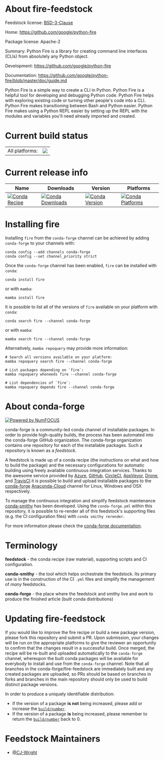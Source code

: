 About fire-feedstock
====================

Feedstock license: [BSD-3-Clause](https://github.com/conda-forge/fire-feedstock/blob/main/LICENSE.txt)

Home: https://github.com/google/python-fire

Package license: Apache-2

Summary: Python Fire is a library for creating command line interfaces (CLIs) from absolutely any Python object.

Development: https://github.com/google/python-fire

Documentation: https://github.com/google/python-fire/blob/master/doc/guide.md

Python Fire is a simple way to create a CLI in Python. Python Fire is a helpful tool for developing and debugging Python code. Python Fire helps with exploring existing code or turning other people's code into a CLI. Python Fire makes transitioning between Bash and Python easier. Python Fire makes using a Python REPL easier by setting up the REPL with the modules and variables you'll need already imported and created.


Current build status
====================


<table><tr><td>All platforms:</td>
    <td>
      <a href="https://dev.azure.com/conda-forge/feedstock-builds/_build/latest?definitionId=2909&branchName=main">
        <img src="https://dev.azure.com/conda-forge/feedstock-builds/_apis/build/status/fire-feedstock?branchName=main">
      </a>
    </td>
  </tr>
</table>

Current release info
====================

| Name | Downloads | Version | Platforms |
| --- | --- | --- | --- |
| [![Conda Recipe](https://img.shields.io/badge/recipe-fire-green.svg)](https://anaconda.org/conda-forge/fire) | [![Conda Downloads](https://img.shields.io/conda/dn/conda-forge/fire.svg)](https://anaconda.org/conda-forge/fire) | [![Conda Version](https://img.shields.io/conda/vn/conda-forge/fire.svg)](https://anaconda.org/conda-forge/fire) | [![Conda Platforms](https://img.shields.io/conda/pn/conda-forge/fire.svg)](https://anaconda.org/conda-forge/fire) |

Installing fire
===============

Installing `fire` from the `conda-forge` channel can be achieved by adding `conda-forge` to your channels with:

```
conda config --add channels conda-forge
conda config --set channel_priority strict
```

Once the `conda-forge` channel has been enabled, `fire` can be installed with `conda`:

```
conda install fire
```

or with `mamba`:

```
mamba install fire
```

It is possible to list all of the versions of `fire` available on your platform with `conda`:

```
conda search fire --channel conda-forge
```

or with `mamba`:

```
mamba search fire --channel conda-forge
```

Alternatively, `mamba repoquery` may provide more information:

```
# Search all versions available on your platform:
mamba repoquery search fire --channel conda-forge

# List packages depending on `fire`:
mamba repoquery whoneeds fire --channel conda-forge

# List dependencies of `fire`:
mamba repoquery depends fire --channel conda-forge
```


About conda-forge
=================

[![Powered by
NumFOCUS](https://img.shields.io/badge/powered%20by-NumFOCUS-orange.svg?style=flat&colorA=E1523D&colorB=007D8A)](https://numfocus.org)

conda-forge is a community-led conda channel of installable packages.
In order to provide high-quality builds, the process has been automated into the
conda-forge GitHub organization. The conda-forge organization contains one repository
for each of the installable packages. Such a repository is known as a *feedstock*.

A feedstock is made up of a conda recipe (the instructions on what and how to build
the package) and the necessary configurations for automatic building using freely
available continuous integration services. Thanks to the awesome service provided by
[Azure](https://azure.microsoft.com/en-us/services/devops/), [GitHub](https://github.com/),
[CircleCI](https://circleci.com/), [AppVeyor](https://www.appveyor.com/),
[Drone](https://cloud.drone.io/welcome), and [TravisCI](https://travis-ci.com/)
it is possible to build and upload installable packages to the
[conda-forge](https://anaconda.org/conda-forge) [Anaconda-Cloud](https://anaconda.org/)
channel for Linux, Windows and OSX respectively.

To manage the continuous integration and simplify feedstock maintenance
[conda-smithy](https://github.com/conda-forge/conda-smithy) has been developed.
Using the ``conda-forge.yml`` within this repository, it is possible to re-render all of
this feedstock's supporting files (e.g. the CI configuration files) with ``conda smithy rerender``.

For more information please check the [conda-forge documentation](https://conda-forge.org/docs/).

Terminology
===========

**feedstock** - the conda recipe (raw material), supporting scripts and CI configuration.

**conda-smithy** - the tool which helps orchestrate the feedstock.
                   Its primary use is in the construction of the CI ``.yml`` files
                   and simplify the management of *many* feedstocks.

**conda-forge** - the place where the feedstock and smithy live and work to
                  produce the finished article (built conda distributions)


Updating fire-feedstock
=======================

If you would like to improve the fire recipe or build a new
package version, please fork this repository and submit a PR. Upon submission,
your changes will be run on the appropriate platforms to give the reviewer an
opportunity to confirm that the changes result in a successful build. Once
merged, the recipe will be re-built and uploaded automatically to the
`conda-forge` channel, whereupon the built conda packages will be available for
everybody to install and use from the `conda-forge` channel.
Note that all branches in the conda-forge/fire-feedstock are
immediately built and any created packages are uploaded, so PRs should be based
on branches in forks and branches in the main repository should only be used to
build distinct package versions.

In order to produce a uniquely identifiable distribution:
 * If the version of a package **is not** being increased, please add or increase
   the [``build/number``](https://docs.conda.io/projects/conda-build/en/latest/resources/define-metadata.html#build-number-and-string).
 * If the version of a package **is** being increased, please remember to return
   the [``build/number``](https://docs.conda.io/projects/conda-build/en/latest/resources/define-metadata.html#build-number-and-string)
   back to 0.

Feedstock Maintainers
=====================

* [@CJ-Wright](https://github.com/CJ-Wright/)

